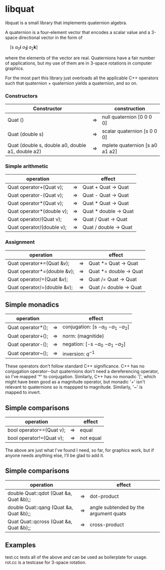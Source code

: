 # libquat
libquat is a small library that implements quaternion algebra.

A quaternion is a four-element vector that encodes a scalar value and a
3-space directional vector in the form of

&nbsp;&nbsp;&nbsp;&nbsp;[s $a_0$**i** $a_1$**j** $a_2$**k**]

where the elements of the vector are real.  Quaternions have a fair number of
applications, but my use of them are in 3-space rotations in computer graphics.

For the most part this library just overloads all the applicable C++ operators
such that quaternion + quaternion yields a quaternion, and so on.

### Constructors

| Constructor |     |construction |
| ----------- | --- |------------ |
| Quat () | $\Rightarrow$ | null quaternion [0 0 0 0] |
| Quat (double s) | $\Rightarrow$ | scalar quaternion [s 0 0 0] |
| Quat (double s, double a0, double a1, double a2) | $\Rightarrow$ | mplete quaternion [s a0 a1 a2] |

### Simple arithmetic

| operation |     | effect |
| --------- | --- | ------ |
| Quat operator+(Quat v);   | $\Rightarrow$ | Quat + Quat $\rightarrow$ Quat |
| Quat operator-(Quat v);   | $\Rightarrow$ | Quat - Quat $\rightarrow$ Quat |
| Quat operator*(Quat v);   | $\Rightarrow$ | Quat * Quat $\rightarrow$ Quat |
| Quat operator*(double v); | $\Rightarrow$ | Quat * double $\rightarrow$ Quat |
| Quat operator/(Quat v);   | $\Rightarrow$ | Quat / Quat $\rightarrow$ Quat |
| Quat operator/(double v); | $\Rightarrow$ | Quat / double $\rightarrow$ Quat |

### Assignment

| operation |     | effect |
| --------- | --- | ------ |
| Quat operator*=(Quat &v);   | $\Rightarrow$ | Quat *= Quat $\rightarrow$ Quat |
| Quat operator*=(double &v); | $\Rightarrow$ | Quat *= double $\rightarrow$ Quat |
| Quat operator/=(Quat &v);   | $\Rightarrow$ | Quat /= Quat $\rightarrow$ Quat |
| Quat operator/=(double &v); | $\Rightarrow$ | Quat /= double $\rightarrow$ Quat |

## Simple monadics

| operation |     | effect |
| --------- | --- | ------ |
| Quat          operator*();   | $\Rightarrow$ | conjugation: [s $-a_0$ $-a_1$ $-a_2$] |
| Quat          operator+();   | $\Rightarrow$ | norm: (magnitide) |
| Quat          operator-();   | $\Rightarrow$ | negation: [-s $-a_0$ $-a_1$ $-a_2$] |
| Quat          operator~();   | $\Rightarrow$ | inversion: $q^{-1}$ |

These operators don't follow standard C++ significance.  C++ has no
conjugation operator--but
quaternions don't need a dereferencing operator, so I've mapped '*' to
conjugation.  Similarly,
C++ has no monadic '|', which might have been good as a magnitude operator,
but monadic
'+' isn't relevant to quaternions so is mappped to magnitude.  Similarly, '~'
is mapped to
invert. 

## Simple comparisons

| operation |     | effect |
| --------- | --- | ------ |
| bool          operator==(Quat v); | $\Rightarrow$ | equal |
| bool          operator!=(Quat v); | $\Rightarrow$ | not equal |

The above are just what I've found I need, so far, for graphics work, but if anyone needs
anything else, I'll be glad to add it.

## Simple comparisons

| operation |     | effect |
| --------- | --- | ------ |
| double Quat::qdot (Quat &a, Quat &b);; | $\Rightarrow$ | dot-product |
| double Quat::qang (Quat &a, Quat &b);; | $\Rightarrow$ | angle subtended by the argument quats |
| Quat Quat::qcross (Quat &a, Quat &b);; | $\Rightarrow$ | cross-product |

## Examples

test.cc tests all of the above and can be used as boilerplate for usage.  rot.cc is a testcase
for 3-space rotation.


